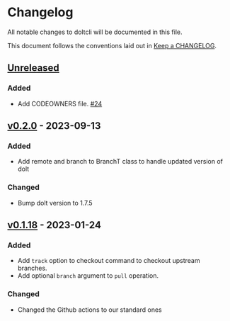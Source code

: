 # Changelog

All notable changes to doltcli will be documented in this file.

This document follows the conventions laid out in [Keep a CHANGELOG](https://keepachangelog.com/en/1.0.0/).

[//]: # "The process to update the changelog for a new release is as follows:"
[//]: # "1. Add a header for the new release with the proper formatting"
[//]: # "   with a link to the corresponding Github release."
[//]: # "2. Make a new blank section for the next unreleased features"
[//]: # "   with the 6 empty sections."
[//]: # "3. Remove the unused sections from the new release."
[//]: # "4. Update the comparison link for the unreleased header to the new tag."

## [Unreleased](https://github.com/lumicks/doltcli/compare/v0.2.0...HEAD)

### Added
- Add CODEOWNERS file. [#24](https://github.com/lumicks/doltcli/pull/24)

## [v0.2.0](https://github.com/lumicks/doltcli/releases/tag/v0.1.18) - 2023-09-13

### Added
- Add remote and branch to BranchT class to handle updated version of dolt

### Changed
- Bump dolt version to 1.7.5

## [v0.1.18](https://github.com/lumicks/doltcli/releases/tag/v0.1.18) - 2023-01-24

### Added
- Add `track` option to checkout command to checkout upstream branches.
- Add optional `branch` argument to `pull` operation.

### Changed
- Changed the Github actions to our standard ones
